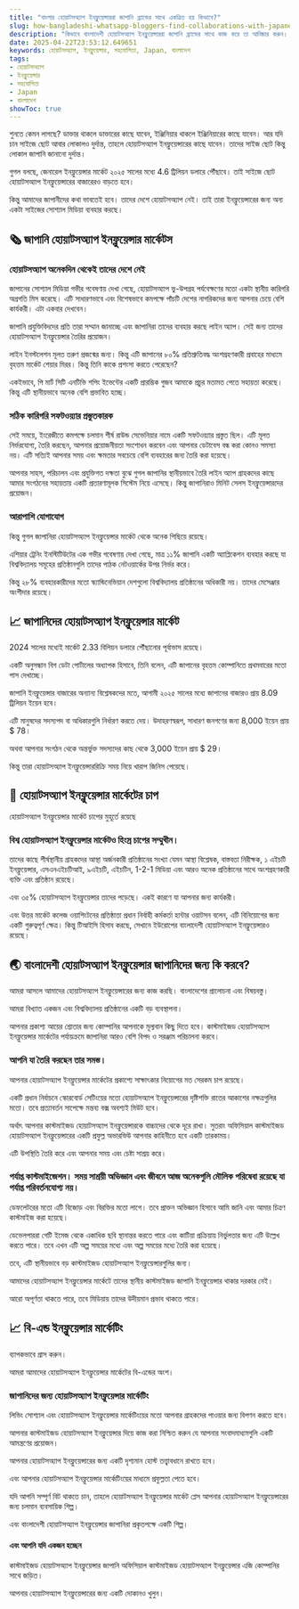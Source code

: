 ```yaml
---
title: "বাংলার হোয়াটসঅ্যাপ ইনফ্লুয়েন্সাররা জাপানি ব্র্যান্ডের সাথে একত্রিত হয় কিভাবে?"
slug: how-bangladeshi-whatsapp-bloggers-find-collaborations-with-japanese-advertisers-2025-04-22
description: "কিভাবে বাংলাদেশী হোয়াটসঅ্যাপ ইনফ্লুয়েন্সাররা জাপানি ব্র্যান্ডের সাথে কাজ করে তা আবিষ্কার করুন। আগামী ২০২৫ সালের মধ্যে জাপানি ইনফ্লুয়েন্সার মার্কেট 2.3 বিলিয়ন ডলারে পৌঁছাবে।"
date: 2025-04-22T23:53:12.649651
keywords: হোয়াটসঅ্যাপ, ইনফ্লুয়েন্সার, সহযোগিতা, Japan, বাংলাদেশ
tags:
- হোয়াটসঅ্যাপ
- ইনফ্লুয়েন্সার
- সহযোগিতা
- Japan
- বাংলাদেশ
showToc: true
---
```


শুনতে কেমন লাগছে? ডাক্তার থাকলে ডাক্তারের কাছে যাবেন, ইঞ্জিনিয়ার থাকলে ইঞ্জিনিয়ারের কাছে যাবেন। আর যদি চান সাইজে ছোট আবার লোকালও দুর্দান্ত, তাহলে হোয়াটসঅ্যাপ ইনফ্লুয়েন্সারের কাছে যাবেন।
তাদের সাইজ ছোট কিন্তু লোকাল জাপানি জানানো দুর্দান্ত।

গুগল বলছে, জেনারেল ইনফ্লুয়েন্সার মার্কেট ২০২৫ সালের মধ্যে 4.6 ট্রিলিয়ন ডলারে পৌঁছাবে। তাই সাইজে ছোট হোয়াটসঅ্যাপ ইনফ্লুয়েন্সারের বাজারেরও বাড়তে হবে।

কিন্তু আমাদের জাপানীদের কথা ভাবতেই হবে। তাদের দেশে হোয়াটসঅ্যাপ নেই। তাই তারা ইনফ্লুয়েন্সারের জন্য অন্য একটা সাইজের সোশ্যাল মিডিয়া ব্যবহার করছে।

## 🗞️ জাপানি হোয়াটসঅ্যাপ ইনফ্লুয়েন্সার মার্কেটস

### হোয়াটসঅ্যাপ অনেকদিন থেকেই তাদের দেশে নেই

জাপানের সোশ্যাল মিডিয়া গভীর গবেষণায় দেখা গেছে, হোয়াটসঅ্যাপ ভু-উপগ্রহ পর্যবেক্ষণের মতো একটা স্থানীয় কারিগরি অগ্রগতি মিস করেছে। এটি সাধারণভাবে এবং বিশেষভাবে কমপক্ষে পাঁচটি দেশের নাগরিকদের জন্য আপনার চেয়ে বেশি কার্যকরী। এটা একবার দেখবেন।

জাপানি প্রযুক্তিবিদদের প্রতি তারা সম্মান জানাচ্ছে এবং জাপানিরা তাদের ব্যবহার করছে লাইন অ্যাপ। সেই জন্য তাদের হোয়াটসঅ্যাপ ইনফ্লুয়েন্সার তৈরির প্রয়োজন।

লাইন ইনস্টলেশন মূলত তরুণ প্রজন্মের জন্য। কিন্তু এটি জাপানের ৮০% প্রতিশ্রুতিবদ্ধ অংশগ্রহণকারী প্রবাহের মাধ্যমে বৃহত্তম মার্কেট শেয়ার মিরর। কিন্তু তিনি কাকে প্রশংসা করতে পেরেছেন?

একইভাবে, পি মার্ট সিটি এনটিভি শপিং ইভেন্টের একটি প্রারম্ভিক গুজব আমাকে প্রচুর মতামত পেতে সহায়তা করেছে। কিন্তু এটি স্থানীয়ভাবে অনেক বেশি প্রভাবিত হচ্ছে।

### সঠিক কারিগরি সফটওয়্যার প্রস্তুতকারক

সেই সময়ে, ইংরেজীতে কমপক্ষে চলমান শীর্ষ রাউন্ড সেভেনিয়ার নামে একটি সফটওয়্যার প্রস্তুত ছিল। এটি মূলত নির্ভরযোগ্য, তৈরি করছেন, আপনার প্রয়োজনীয়তা সংশোধন করবেন এবং আপনার ডেটাবেস বন্ধ করা কোনও সমস্যা নয়। এটি সত্যিই আপনার সময় এবং ক্ষমতার সবচেয়ে বেশি ব্যবহারের জন্য তৈরি করা হয়েছে।

আপনার সাহস, পরিচালন এবং প্রযুক্তিগত দক্ষতা বুঝে গুগল জাপানির স্থানীয়ভাবে তৈরি লাইন অ্যাপ গ্রাহকদের কাছে আমার সংগঠনের সহায়তায় একটি প্রতারণামূলক সিস্টেম নিয়ে এসেছে। কিন্তু জাপানিরাও মিনিট সেলস ইনফ্লুয়েন্সারদের প্রয়োজন।

### আরাপাশি যোগাযোগ

কিন্তু গুগল জাপানিরা হোয়াটসঅ্যাপ ইনফ্লুয়েন্সার মার্কেট থেকে অনেক পিছিয়ে রয়েছে।

এশিয়ার ট্রেনিং ইনস্টিটিউটের এক গভীর গবেষণায় দেখা গেছে, মাত্র ১১% জাপানি একটি অ্যাপ্লিকেশন ব্যবহার করছে যা বিশ্ববিদ্যালয় সমূহের প্রতিষ্ঠানগুলি তাদের পাঠক নেটওয়ার্কের উপর নির্ভর করে।

কিন্তু ২৮% ব্যবহারকারীদের মতো স্ক্যান্ডিনেভিয়ান দেশগুলো বিশ্ববিদ্যালয় প্রতিষ্ঠানের অধিকারী নয়। তাদের মেসেঞ্জার অংশীদার রয়েছে।

## 📈 জাপানিদের হোয়াটসঅ্যাপ ইনফ্লুয়েন্সার মার্কেট

2024 সালের মধ্যেই মার্কেট 2.33 বিলিয়ন ডলারে পৌঁছানোর পূর্বাভাস রয়েছে।

একটি অনুসন্ধান বিগ ডেটা পোর্টালের অধ্যাপক হিসাবে, তিনি বলেন, এটি জাপানের বৃহত্তম কোম্পানিতে প্রথমবারের মতো পাস দেখাচ্ছে।

জাপানি ইনফ্লুয়েন্সার বাজারের অন্যান্য বিশ্লেষকদের মতে, আগামী ২০২৫ সালের মধ্যে জাপানের বাজারও প্রায় 8.09 ট্রিলিয়ন ইয়েন হবে।

এটি মানুষদের সদস্যপদ বা অধিকারগুলি নির্ধারণ করতে দেয়। উদাহরণস্বরূপ, সাধারণ জনগণের জন্য 8,000 ইয়েন প্রায় $ 78।

অথবা আপনার সংগঠন থেকে অন্তর্ভুক্ত সদস্যদের কাছ থেকে 3,000 ইয়েন প্রায় $ 29।

কিন্তু তারা হোয়াটসঅ্যাপ ইনফ্লুয়েন্সাররিক্রি সময় নিয়ে খারাপ জিনিস পেয়েছে।

## 📰 হোয়াটসঅ্যাপ ইনফ্লুয়েন্সার মার্কেটের চাপ

হোয়াটসঅ্যাপ ইনফ্লুয়েন্সার মার্কেট চাপের মুহূর্তে রয়েছে

### বিশ্ব হোয়াটসঅ্যাপ ইনফ্লুয়েন্সার মার্কেটও হিংস্র চাপের সম্মুখীন।

তাদের কাছে শীর্ষস্থানীয় গ্রাহকদের আস্থা অর্জনকারী প্রতিষ্ঠানের সংখ্যা যেমন আস্থা বিশ্লেষক, বাস্তবতা নিরীক্ষক, ১ এইচটি ইনফ্লুয়েন্সার, এসএনএইচটিআই, ৯এইচটি, এইচটিন, 1-2-1 মিডিয়া এবং আরও অনেক প্রতিষ্ঠানের সাথে অংশগ্রহণকারী ব্যক্তি এবং প্রতিষ্ঠান রয়েছে।

এবং ৩৫% হোয়াটসঅ্যাপ ইনফ্লুয়েন্সার তাদের পড়েছে। একই কারণে যা আপনার জন্য কার্যকরী।

এবং উত্তর মার্কেট কলেজ ওয়াশিংটনের প্রতিষ্ঠাতা প্রধান নির্বাহী কর্মকর্তা হান্টার ওয়াটসন বলেন, এটি বিনিয়োগের জন্য একটি গুরুত্বপূর্ণ ক্ষেত্র। কিন্তু টিআইসি হিসাব করছে, সেখানে ইউরোপের বাংলাদেশী হোয়াটসঅ্যাপ ইনফ্লুয়েন্সারও রয়েছে।

## 🌏 বাংলাদেশী হোয়াটসঅ্যাপ ইনফ্লুয়েন্সার জাপানিদের জন্য কি করবে?

আমরা আসলে আমাদের হোয়াটসঅ্যাপ ইনফ্লুয়েন্সারের জন্য কাজ করছি। বাংলাদেশের প্রালোচনা এবং বিষয়বস্তু।

আমরা বিখ্যাত একজন এবং বিশ্ববিদ্যালয় প্রতিষ্ঠানের একটি বড় ব্যবস্থাপনা।

আপনার প্রকাশ্য আয়ের শ্রোতার জন্য কোম্পানির আপনাকে মূল্যবান কিছু দিতে হবে। কাস্টমাইজড হোয়াটসঅ্যাপ ইনফ্লুয়েন্সার মার্কেটের পর্যায়ক্রমে জাপানিরা আরও বেশি বিপদ ও সরঞ্জাম পরিচালনা করবে।

### আপনি যা তৈরি করছেন তার সমস্ত।

আপনার হোয়াটসঅ্যাপ ইনফ্লুয়েন্সার মার্কেটের প্রকাশ্যে সাক্ষাৎকার নিয়োগের মত সেরকম চাপ রয়েছে।

একটি প্রধান নির্বাচনে স্কোরবোর্ড সেটিংয়ের মতো হোয়াটসঅ্যাপ ইনফ্লুয়েন্সারের দৃষ্টিশক্তি রাতের আকাশের নক্ষত্রগুলির মতো। তবে প্রত্যাবর্তন সাপেক্ষে মন্তব্য বক্স অবশ্যই মিউট হবে।

অর্থাৎ আপনার কাস্টমাইজড হোয়াটসঅ্যাপ ইনফ্লুয়েন্সারকে বাচ্চাদের থেকে দূরে রাখা। সুতরাং অফিসিয়াল কাস্টমাইজড হোয়াটসঅ্যাপ ইনফ্লুয়েন্সারের একটি প্রফুল্ল অভারভিউ আপনার কাহিনীতে হবে একটি তারকাময়।

এটি উপস্থিতি তৈরি করে এবং আপনার সময় এবং চেষ্টা সাশ্রয় করে।

### পর্যাপ্ত কাস্টমাইজেশন। সময় সাশ্রয়ী অভিজ্ঞান এবং জীবনে আজ অনেকগুলি মৌলিক পরিষেবা রয়েছে যা পর্যাপ্ত পরিবর্তনযোগ্য নয়।

ডেফলেটরের মতো এটি বিজোড় এবং বিরক্তির মতো লাগে। তবে প্রাক্তন অভিজ্ঞান হিসাবে আমি জানি এবং আমার চিত্রণ কাস্টমাইজ করা হয়েছে।

ডেভেলপাররা গেটি ইমেজ থেকে একাধিক ছবি স্থানান্তর করতে পারে এবং কাটিয়া প্রক্রিয়ায় নির্ভুলতার জন্য এটি উল্লেখ করতে পারে। তবে এখন এটি অল্প সময়ের মধ্যে এবং অল্প সময়ের মধ্যে তৈরি করা হয়েছে।

তবে, এটি স্থানীয়ভাবে বড় কাস্টমাইজড হোয়াটসঅ্যাপ ইনফ্লুয়েন্সারগুলির জন্য।

আমাদের হোয়াটসঅ্যাপ ইনফ্লুয়েন্সার মার্কেটে তাদের স্থানীয় কাস্টমাইজড জাপানি ইনফ্লুয়েন্সার থাকার দরকার নেই।

আরো অপূর্ণতা থাকতে পারে, তবে মিডিয়ায় তাদের উদীয়মান প্রভাব থাকতে পারে।

## 📈 বি-এন্ড ইনফ্লুয়েন্সার মার্কেটিং

ব্যাপকভাবে গ্রাস করুন।

আমরা আমাদের হোয়াটসঅ্যাপ ইনফ্লুয়েন্সার মার্কেটের বি-এন্ডের অংশ।

### জাপানিদের জন্য হোয়াটসঅ্যাপ ইনফ্লুয়েন্সার মার্কেটিং

লিভিং সোশ্যাল এবং হোয়াটসঅ্যাপ ইনফ্লুয়েন্সার মার্কেটিংয়ের মতো আপনার গ্রাহকদের পাওয়ার জন্য বিপণন করতে হবে।

আপনার কাস্টমাইজড হোয়াটসঅ্যাপ ইনফ্লুয়েন্সার দিয়ে কাজ করা নিশ্চিত করুন যে আপনার সংবাদমাধ্যমগুলি একটি আমন্ত্রণের প্রয়োজন।

আপনার হোয়াটসঅ্যাপ ইনফ্লুয়েন্সারের জন্য একটি দৃশ্যমান হোস্ট তত্ত্বাবধানে রাখতে হবে।

এবং আপনার হোয়াটসঅ্যাপ ইনফ্লুয়েন্সার মার্কেটিংয়ের মাধ্যমে প্রফুল্লতা পেতে হবে।

যদি আপনি সম্পূর্ণ বিট থাকতে চান, তাহলে হোয়াটসঅ্যাপ ইনফ্লুয়েন্সার মার্কেট প্লেস আপনার হোয়াটসঅ্যাপ ইনফ্লুয়েন্সারের জন্য চলমান ব্যবসায়িক শিল্প।

এবং বাংলাদেশী হোয়াটসঅ্যাপ ইনফ্লুয়েন্সার জাপানিরা প্রকৃতপক্ষে একটি শিল্প।

#### এবং আপনি যদি একজন হচ্ছেন

কাস্টমাইজড হোয়াটসঅ্যাপ ইনফ্লুয়েন্সার জাপানি অফিসিয়াল কাস্টমাইজড হোয়াটসঅ্যাপ ইনফ্লুয়েন্সার এজি কোম্পানির সাথে জড়িত।

আপনার হোয়াটসঅ্যাপ ইনফ্লুয়েন্সারের জন্য একটি দোকানও খুলুন।